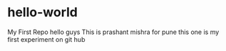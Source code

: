 # hello-world
My First Repo
hello guys 
This is prashant mishra for pune 
this one is my first experiment on git hub
